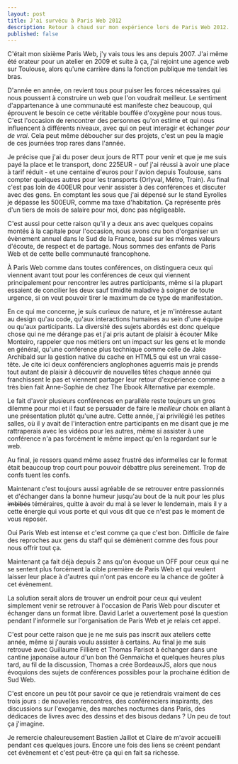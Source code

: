 ```yaml
---
layout: post
title: J'ai survécu à Paris Web 2012
description: Retour à chaud sur mon expérience lors de Paris Web 2012.
published: false
---
```


C'était mon sixième Paris Web, j'y vais tous les ans depuis 2007. J'ai même été orateur pour un atelier en 2009 et suite à ça, j'ai rejoint une agence web sur Toulouse, alors qu'une carrière dans la fonction publique me tendait les bras.

D'année en année, on revient tous pour puiser les forces nécessaires qui nous poussent à construire un web que l'on voudrait meilleur. Le sentiment d'appartenance à une communauté est manifeste chez beaucoup, qui éprouvent le besoin ce cette véritable bouffée d'oxygène pour nous tous. C'est l'occasion de rencontrer des personnes qu'on estime et qui nous influencent à différents niveaux, avec qui on peut interagir et échanger *pour de vrai*. Cela peut même déboucher sur des projets, c'est un peu la magie de ces journées trop rares dans l'année.

Je précise que j'ai du poser deux jours de RTT pour venir et que je me suis payé la place et le transport, donc 225EUR - ouf j'ai réussi à avoir une place à tarif réduit - et une centaine d'euros pour l'avion depuis Toulouse, sans compter quelques autres pour les transports (Orlyval, Métro, Train). Au final c'est pas loin de 400EUR pour venir assister à des conférences et discuter avec des gens. En comptant les sous que j'ai dépensé sur le stand Eyrolles je dépasse les 500EUR, comme ma taxe d'habitation. Ça représente près d'un tiers de mois de salaire pour moi, donc pas négligeable.

C'est aussi pour cette raison qu'il y a deux ans avec quelques copains montés à la capitale pour l'occasion, nous avons cru bon d'organiser un évènement annuel dans le Sud de la France, basé sur les mêmes valeurs d'écoute, de respect et de partage. Nous sommes des enfants de Paris Web et de cette belle communauté francophone.

À Paris Web comme dans toutes conférences, on distinguera ceux qui viennent avant tout pour les conférences de ceux qui viennent principalement pour rencontrer les autres participants, même si la plupart essaient de concilier les deux sauf timidité maladive à soigner de toute urgence, si on veut pouvoir tirer le maximum de ce type de manifestation.

En ce qui me concerne, je suis curieux de nature, et je m'intéresse autant au design qu'au code, qu'aux interactions humaines au sein d'une équipe ou qu'aux participants. La diversité des sujets abordés est donc quelque chose qui ne me dérange pas et j'ai pris autant de plaisir à écouter Mike Monteiro, rappeler que nos métiers ont un impact sur les gens et le monde en général, qu'une conférence plus technique comme celle de Jake Archibald sur la gestion native du cache en HTML5 qui est un vrai casse-tête. Je cite ici deux conférenciers anglophones aguerris mais je prends tout autant de plaisir à découvrir de nouvelles têtes chaque année qui franchissent le pas et viennent partager leur retour d'expérience comme a très bien fait Anne-Sophie de chez The Ebook Alternative par exemple.

Le fait d'avoir plusieurs conférences en parallèle reste toujours un gros dilemme pour moi et il faut se persuader de faire le *meilleur* choix en allant à une présentation plutôt qu'une autre. Cette année, j'ai privilégié les petites salles, où il y avait de l'interaction entre participants en me disant que je me rattraperais avec les vidéos pour les autres, même si assister à une conférence n'a pas forcément le même impact qu'en la regardant sur le web.

Au final, je ressors quand même assez frustré des informelles car le format était beaucoup trop court pour pouvoir débattre plus sereinement. Trop de confs tuent les confs.

Maintenant c'est toujours aussi agréable de se retrouver entre passionnés et d'échanger dans la bonne humeur jusqu'au bout de la nuit pour les plus <del>imbibés</del> téméraires, quitte à avoir du mal à se lever le lendemain, mais il y a cette énergie qui vous porte et qui vous dit que ce n'est pas le moment de vous reposer.

Oui Paris Web est intense et c'est comme ça que c'est bon. Difficile de faire des reproches aux gens du staff qui se démènent comme des fous pour nous offrir tout ça.

Maintenant ça fait déjà depuis 2 ans qu'on évoque un OFF pour ceux qui ne se sentent plus forcément la cible première de Paris Web et qui veulent laisser leur place à d'autres qui n'ont pas encore eu la chance de goûter à cet évènement.

La solution serait alors de trouver un endroit pour ceux qui veulent simplement venir se retrouver à l'occasion de Paris Web pour discuter et échanger dans un format libre. David Larlet a ouvertement posé la question pendant l'informelle sur l'organisation de Paris Web et je relais cet appel.

C'est pour cette raison que je ne me suis pas inscrit aux ateliers cette année, même si j'aurais voulu assister à certains. Au final je me suis retrouvé avec Guillaume Fillière et Thomas Parisot à échanger dans une cantine japonaise autour d'un bon thé Genmaïcha et quelques heures plus tard, au fil de la discussion, Thomas a crée BordeauxJS, alors que nous évoquions des sujets de conférences possibles pour la prochaine édition de Sud Web.

C'est encore un peu tôt pour savoir ce que je retiendrais vraiment de ces trois jours : de nouvelles rencontres, des conférenciers inspirants, des discussions sur l'exogamie, des marches nocturnes dans Paris, des dédicaces de livres avec des dessins et des bisous dedans ? Un peu de tout ça j'imagine.

Je remercie chaleureusement Bastien Jaillot et Claire de m'avoir accueilli pendant ces quelques jours. Encore une fois des liens se créent pendant cet évènement et c'est peut-être ça qui en fait sa richesse.
